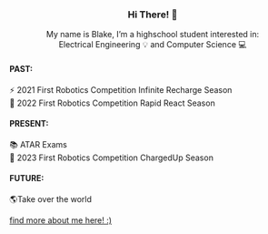 <head>
<h3 align="center"> Hi There! 👋 </h3>

<p align="center"> 
  My name is Blake, I’m a highschool student interested in: <br>
  Electrical Engineering 💡 and Computer Science 💻
</p>
</head>

<!-- past section -->
<h4>
  PAST:
</h4>

<p>
  ⚡ 2021 First Robotics Competition Infinite Recharge Season <br>
  🚊 2022 First Robotics Competition Rapid React Season
</p>

<!-- present section -->
<h4>
  PRESENT:
</h4>

<p>
  📚 ATAR Exams <br>
  🔋 2023 First Robotics Competition ChargedUp Season
</p>

<!-- future section -->
<h4>
  FUTURE:
</h4>

<p>  
  🌎Take over the world
</p>

<a href="https://www.youtube.com/watch?v=dQw4w9WgXcQ">find more about me here! :)</a> </center>
